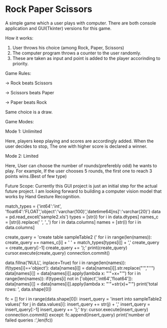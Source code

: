 # Rock Paper Scissors
A simple game which a user plays with computer. There are both console application and GUI(Tkinter) versions for this game.

How it works:
1. User throws his choice (among Rock, Paper, Scissors)
2. The computer program throws a counter to the user randomly.
3. These are taken as input and point is added to the player accorinding to priority.

Game Rules:

-> Rock beats Scissors

-> Scissors beats Paper

-> Paper beats Rock

Same choice is a draw.

Game Modes:

Mode 1: Unlimited

Here, players keep playing and scores are accordingly added. When the user decides to stop, The one with higher score is declared a winner.

Mode 2: Limited

Here, User can choose the number of rounds(preferebly odd) he wants to play. For example, If the user chooses 5 rounds, the first one to reach 3 points wins.(Best of few type)

Future Scope: Currently this GUI project is just an initial step for the actual future project. I am looking forward to building a computer vision model that works by Hand Gesture Recognition.



match_types = {'int64':'int', 'float64':'FLOAT','object':'varchar(100)','datetime64[ns]':'varchar(20)'}
data = pd.read_excel('sample2.xls')
types = [str(i) for i in data.dtypes]
names_c = [str(i).replace(' ', '_') for i in data.columns]
names = [str(i) for i in data.columns]

create_query = 'create table sampleTable2 ('
for i in range(len(names)):
    create_query += names_c[i] + ' ' + match_types[types[i]] + ','
create_query = create_query[:-1]
create_query += ');'
print(create_query)
cursor.execute(create_query)
connection.commit()

data.fillna('NULL', inplace=True)
for i in range(len(names)):
    if(types[i]=='object'):
        data[names[i]] = data[names[i]].str.replace("'","''")
        data[names[i]] = data[names[i]].apply(lambda x: "'"+x+"'")
for i in range(len(names)):
    if(types[i] not in ['object','int64','float64']):
        data[names[i]] = data[names[i]].apply(lambda x: "'"+str(x)+"'")
print('total rows: ', data.shape[0])

fc = []
for i in range(data.shape[0]):
    insert_query = 'insert into sampleTable2 values('
    for j in data.values[i]:
        insert_query += str(j) + ','
    insert_query = insert_query[:-1]
    insert_query += ');'
    try:
        cursor.execute(insert_query)
        connection.commit()
    except:
        fc.append(insert_query)
print('number of failed queries  :',len(fc))
